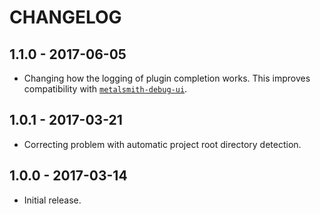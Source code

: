 CHANGELOG
=========


1.1.0 - 2017-06-05
------------------

* Changing how the logging of plugin completion works. This improves compatibility with [`metalsmith-debug-ui`](https://github.com/leviwheatcroft/metalsmith-debug-ui).


1.0.1 - 2017-03-21
------------------

* Correcting problem with automatic project root directory detection.


1.0.0 - 2017-03-14
------------------

* Initial release.
